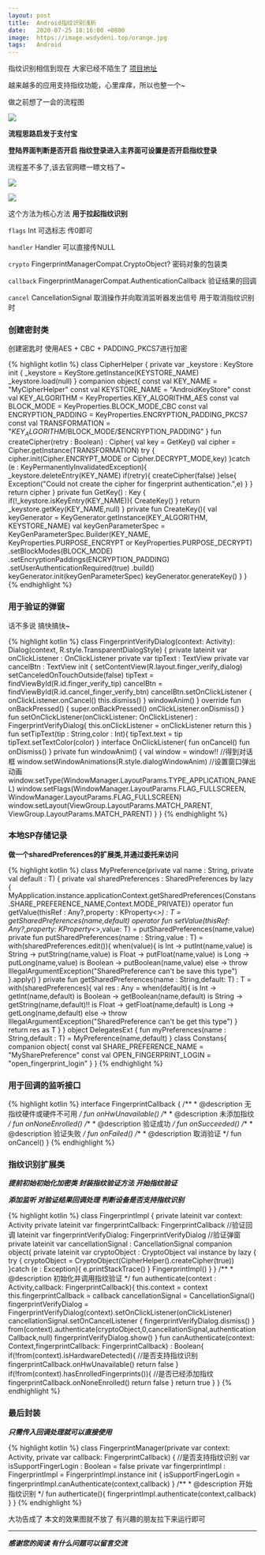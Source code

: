 ```yaml
---
layout: post
title:  Android指纹识别浅析
date:   2020-07-25 18:16:00 +0800
image:  https://image.wsdydeni.top/orange.jpg
tags:   Android
---
```



指纹识别相信到现在 大家已经不陌生了 [项目地址](https://github.com/wsdydeni/fingerprint-demo)

越来越多的应用支持指纹功能，心里痒痒，所以也整一个~

做之前想了一会的流程图

![](https://image.wsdydeni.top/%E6%8C%87%E7%BA%B9%E8%AF%86%E5%88%AB%E6%B5%81%E7%A8%8B%E5%9B%BE.png)

**流程思路启发于支付宝**

**登陆界面判断是否开启 指纹登录进入主界面可设置是否开启指纹登录**

流程差不多了,该去官网瞟一瞟文档了~

![](https://image.wsdydeni.top/%E5%A4%9A%E8%AF%BB%E4%B9%A6%E5%B0%91%E6%92%95%E9%80%BC.png)

![](https://image.wsdydeni.top/%E6%8C%87%E7%BA%B9%E8%AF%86%E5%88%AB%E6%A0%B8%E5%BF%83%E6%96%B9%E6%B3%95%E5%9B%BE.png)


这个方法为核心方法 **用于拉起指纹识别**

`flags` Int 可选标志 传0即可

`handler` Handler 可以直接传NULL

`crypto` FingerprintManagerCompat.CryptoObject? 密码对象的包装类

`callback` FingerprintManagerCompat.AuthenticationCallback 验证结果的回调

`cancel` CancellationSignal 取消操作并向取消监听器发出信号 用于取消指纹识别时

### 创建密封类

创建密匙时 使用AES + CBC + PADDING_PKCS7进行加密

{% highlight kotlin %}
class CipherHelper {
    private var _keystore : KeyStore
    init {
        _keystore = KeyStore.getInstance(KEYSTORE_NAME)
        _keystore.load(null)
    } 
   companion object{
       const val KEY_NAME = "MyCipherHelper" 
       const val KEYSTORE_NAME = "AndroidKeyStore" 
       const val KEY_ALGORITHM = KeyProperties.KEY_ALGORITHM_AES
       const val BLOCK_MODE = KeyProperties.BLOCK_MODE_CBC
       const val ENCRYPTION_PADDING = KeyProperties.ENCRYPTION_PADDING_PKCS7
       const val TRANSFORMATION = "$KEY_ALGORITHM/$BLOCK_MODE/$ENCRYPTION_PADDING"
    }
    fun createCipher(retry : Boolean) : Cipher{
        val key = GetKey()
        val cipher = Cipher.getInstance(TRANSFORMATION)
        try {
            cipher.init(Cipher.ENCRYPT_MODE or Cipher.DECRYPT_MODE,key)
        }catch (e : KeyPermanentlyInvalidatedException){ 
           _keystore.deleteEntry(KEY_NAME) 
           if(retry){
                createCipher(false)
            }else{ 
               Exception("Could not create the cipher for fingerprint authentication.",e)
            } 
       }  
      return cipher
    } 
   private fun GetKey() : Key { 
       if(!_keystore.isKeyEntry(KEY_NAME)){ 
           CreateKey()
        } 
       return _keystore.getKey(KEY_NAME,null)
    } 
   private fun CreateKey(){ 
       val keyGenerator = KeyGenerator.getInstance(KEY_ALGORITHM, KEYSTORE_NAME)
        val keyGenParameterSpec = KeyGenParameterSpec.Builder(KEY_NAME, 
           KeyProperties.PURPOSE_ENCRYPT or KeyProperties.PURPOSE_DECRYPT) 
           .setBlockModes(BLOCK_MODE) 
           .setEncryptionPaddings(ENCRYPTION_PADDING)  
           .setUserAuthenticationRequired(true)
           .build()
        keyGenerator.init(keyGenParameterSpec)
        keyGenerator.generateKey()
    }
}
{% endhighlight %}

### 用于验证的弹窗

话不多说 搞快搞快~

{% highlight kotlin %}
class FingerprintVerifyDialog(context: Activity): Dialog(context, R.style.TransparentDialogStyle) {
    private lateinit var onClickListener : OnClickListener
    private var tipText : TextView
    private var cancelBtn : TextView
    init { 
        setContentView(R.layout.finger_verify_dialog)
        setCanceledOnTouchOutside(false)
        tipText = findViewById(R.id.finger_verify_tip)
        cancelBtn = findViewById(R.id.cancel_finger_verify_btn)
        cancelBtn.setOnClickListener { onClickListener.onCancel()
            this.dismiss()
         } 
       windowAnim() 
   } 
   override fun onBackPressed() {
        super.onBackPressed()
        onClickListener.onDismiss()
    } 
   fun setOnClickListener(onClickListener: OnClickListener) : FingerprintVerifyDialog{
        this.onClickListener = onClickListener
        return this
    }
    fun setTipText(tip : String,color : Int){
        tipText.text = tip 
        tipText.setTextColor(color)
    }
    interface OnClickListener{
        fun onCancel() 
        fun onDismiss()
    }
    private fun windowAnim() {
        val window = window!! //得到对话框 
        window.setWindowAnimations(R.style.dialogWindowAnim) //设置窗口弹出动画
        window.setType(WindowManager.LayoutParams.TYPE_APPLICATION_PANEL)
        window.setFlags(WindowManager.LayoutParams.FLAG_FULLSCREEN, WindowManager.LayoutParams.FLAG_FULLSCREEN)
        window.setLayout(ViewGroup.LayoutParams.MATCH_PARENT, ViewGroup.LayoutParams.MATCH_PARENT)
    }
}
{% endhighlight %}

### 本地SP存储记录

**做一个sharedPreferences的扩展类,并通过委托来访问**

{% highlight kotlin %}
class MyPreference<T>(private val name : String, private val default : T) {
    private val sharedPreferences : SharedPreferences
            by lazy { MyApplication.instance.applicationContext.getSharedPreferences(Constans.SHARE_PREFERENCE_NAME,Context.MODE_PRIVATE)} 
    operator fun getValue(thisRef : Any?,property : KProperty<*>) : T = getSharedPreferences(name,default)
    operator fun setValue(thisRef: Any?,property: KProperty<*>,value: T) = putSharedPreferences(name,value)
    private fun putSharedPreferences(name : String,value : T)  = with(sharedPreferences.edit()){
        when(value){
            is Int -> putInt(name,value)
            is String -> putString(name,value)
            is Float -> putFloat(name,value)
            is Long -> putLong(name,value)
            is Boolean -> putBoolean(name,value)
            else -> throw IllegalArgumentException("SharedPreference can't be save this type")
        }.apply()
    }
    private fun getSharedPreferences(name : String,default: T) : T = with(sharedPreferences){
        val res : Any = when(default){
            is Int -> getInt(name,default)
            is Boolean -> getBoolean(name,default)
            is String -> getString(name,default)!!
            is Float -> getFloat(name,default)
            is Long -> getLong(name,default)
            else -> throw IllegalArgumentException("SharedPreference can't be get this type")
        }
        return res as T
    }
}
object DelegatesExt {
    fun <T> myPreferences(name : String,default : T) = MyPreference(name,default)
}
class Constans{
    companion object{
        const val SHARE_PREFERENCE_NAME = "MySharePreference"
        const val OPEN_FINGERPRINT_LOGIN = "open_fingerprint_login"
    }
}
{% endhighlight %}

### 用于回调的监听接口

{% highlight kotlin %}
interface FingerprintCallback {
    /**
    * @description 无指纹硬件或硬件不可用
    */
    fun onHwUnavailable()
    /**
    * @description 未添加指纹
    */
    fun onNoneEnrolled() 
   /**
    * @description 验证成功
    */
    fun onSucceeded()
    /**
    * @description 验证失败
    */ 
   fun onFailed()
    /**
    * @description 取消验证
    */
    fun onCancel()
}
{% endhighlight %}

### **指纹识别扩展类**

***提前初始初始化加密类 封装指纹验证方法 开始指纹验证***

***添加监听 对验证结果回调处理 判断设备是否支持指纹识别***

{% highlight kotlin %}
class FingerprintImpl {
    private lateinit var context: Activity 
    private lateinit var fingerprintCallback: FingerprintCallback //验证回调
    lateinit var fingerprintVerifyDialog: FingerprintVerifyDialog //验证弹窗
    private lateinit var cancellationSignal : CancellationSignal
    companion object{
        private lateinit var cryptoObject : CryptoObject
        val instance by lazy {
            try {
                cryptoObject = CryptoObject(CipherHelper().createCipher(true))
            }catch (e : Exception){
                e.printStackTrace()
            }
            FingerprintImpl()
        }
    }
    /**
    * @description 初始化并调用指纹验证
    */
    fun authenticate(context : Activity,callback: FingerprintCallback){
        this.context = context
        this.fingerprintCallback = callback
        cancellationSignal = CancellationSignal()
        fingerprintVerifyDialog = FingerprintVerifyDialog(context).setOnClickListener(onClickListener)
        cancellationSignal.setOnCancelListener { fingerprintVerifyDialog.dismiss() }
        from(context).authenticate(cryptoObject,0,cancellationSignal,authenticationCallback,null)
        fingerprintVerifyDialog.show()
    }
   fun canAuthenticate(context: Context,fingerprintCallback: FingerprintCallback) : Boolean{
        if(!from(context).isHardwareDetected){ //是否支持指纹识别
            fingerprintCallback.onHwUnavailable() 
            return false
        } 
        if(!from(context).hasEnrolledFingerprints()){ //是否已经添加指纹
            fingerprintCallback.onNoneEnrolled()
            return false
        }
        return true
    }
}
{% endhighlight %}

### 最后封装

***只需传入回调处理就可以直接使用***

{% highlight kotlin %}
class FingerprintManager(private var context: Activity, 
    private var callback: FingerprintCallback) {
    //是否支持指纹识别
    var isSupportFingerLogin : Boolean = false
    private var fingerprintImpl : FingerprintImpl = FingerprintImpl.instance
    init {
        isSupportFingerLogin = fingerprintImpl.canAuthenticate(context,callback)
    }
   /**
    * @description 开始指纹识别
    */ 
   fun autherticate(){ 
       fingerprintImpl.authenticate(context,callback)
    }
}
{% endhighlight %}

大功告成了 本文的效果图就不放了 有兴趣的朋友拉下来运行即可

------

***感谢您的阅读 有什么问题可以留言交流***